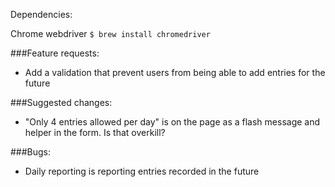 Dependencies:

Chrome webdriver
`$ brew install chromedriver`



###Feature requests:
* Add a validation that prevent users from being able to add entries for the future


###Suggested changes:
* "Only 4 entries allowed per day" is on the page as a flash message and helper
  in the form. Is that overkill?


###Bugs:
* Daily reporting is reporting entries recorded in the future
